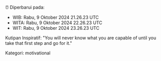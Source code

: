 ⏰ Diperbarui pada:
- WIB: Rabu, 9 Oktober 2024 21.26.23 UTC
- WITA: Rabu, 9 Oktober 2024 22.26.23 UTC
- WIT: Rabu, 9 Oktober 2024 23.26.23 UTC

Kutipan Inspiratif:
"You will never know what you are capable of until you take that first step and go for it."


Kategori: motivational

